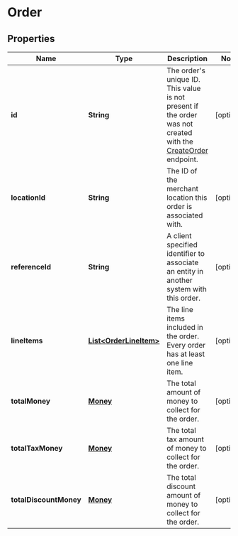 
# Order

## Properties
Name | Type | Description | Notes
------------ | ------------- | ------------- | -------------
**id** | **String** | The order&#39;s unique ID.  This value is not present if the order was not created with the [CreateOrder](#endpoint-createorder) endpoint. |  [optional]
**locationId** | **String** | The ID of the merchant location this order is associated with. |  [optional]
**referenceId** | **String** | A client specified identifier to associate an entity in another system with this order. |  [optional]
**lineItems** | [**List&lt;OrderLineItem&gt;**](OrderLineItem.md) | The line items included in the order. Every order has at least one line item. |  [optional]
**totalMoney** | [**Money**](Money.md) | The total amount of money to collect for the order. |  [optional]
**totalTaxMoney** | [**Money**](Money.md) | The total tax amount of money to collect for the order. |  [optional]
**totalDiscountMoney** | [**Money**](Money.md) | The total discount amount of money to collect for the order. |  [optional]



